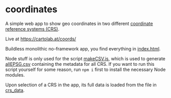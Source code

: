 # coordinates

A simple web app to show geo coordinates in two different [coordinate reference systems (CRS)](https://en.wikipedia.org/wiki/Spatial_reference_system).

Live at https://cartolab.at/coords/

Buildless monolithic no-framework app, you find everything in [index.html](https://github.com/floledermann/coordinates/blob/main/index.html).

Node stuff is only used for the script [makeCSV.js](https://github.com/floledermann/coordinates/blob/main/makeCSV.js), which is used to generate [allEPSG.csv](https://github.com/floledermann/coordinates/blob/main/allEPSG.csv)
 containing the metadata for all CRS. If you want to run this script yourself for some reason, run `npm i` first to install the necessary Node modules.
 
 Upon selection of a CRS in the app, its full data is loaded from the file in [crs_data](https://github.com/floledermann/coordinates/tree/main/crs_data).
